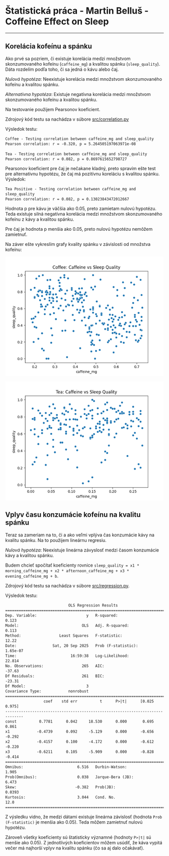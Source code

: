 # Štatistická práca - Martin Belluš - Coffeine Effect on Sleep

---

## Korelácia kofeínu a spánku

Ako prvé sa pozriem, či existuje korelácia medzi množstvom skonzumovaného
kofeínu (`caffeine_mg`) a kvalitou spánku (`sleep_quality`). Dáta rozdelím podľa
toho, či sa jedná o kávu alebo čaj.

*Nulová hypotéza*: Neexistuje korelácia medzi množstvom skonzumovaného kofeínu a
kvalitou spánku.

*Alternatívna hypotéza*: Existuje negatívna korelácia medzi množstvom
skonzumovaného kofeínu a kvalitou spánku.

Na testovanie použijem Pearsonov koeficient.

Zdrojový kód testu sa nachádza v súbore [src/correlation.py](./src/correlation.py)

Výsledok testu:

```
Coffee - Testing correlation between caffeine_mg and sleep_quality
Pearson correlation: r = -0.320, p = 5.264505197063971e-08

Tea - Testing correlation between caffeine_mg and sleep_quality
Pearson correlation: r = 0.082, p = 0.8697615652798727
```

Pearsonov koeficient pre čaj je nečakane kladný, preto spravím ešte test pre
alternatívnu hypotézu, že čaj má pozitívnu koreláciu s kvalitou spánku.
Výsledok:

```
Tea Positive - Testing correlation between caffeine_mg and sleep_quality
Pearson correlation: r = 0.082, p = 0.13023843472012667
```

Hodnota p pre kávu je väčšia ako 0.05, preto zamietam nulovú hypotézu. Teda
existuje silná negatívna korelácia medzi množstvom skonzumovaného kofeínu z kávy
a kvalitou spánku.

Pre čaj je hodnota p menšia ako 0.05, preto nulovú hypotézu nemôžem zamietnuť.

Na záver ešte vykreslím grafy kvality spánku v závislosti od množstva kofeínu:

![Coffee](./img/coffee_plot.png)

![Tea](./img/tea_plot.png)

## Vplyv času konzumácie kofeínu na kvalitu spánku

Teraz sa zameriam na to, či a ako veľmi vplýva čas konzumácie kávy na kvalitu
spánku. Na to použijem lineárnu regresiu.

*Nulová hypotéza*: Neexistuje lineárna závyslosť medzi časom konzumácie kávy a
kvalitou spánku.

Budem chcieť spočítať koeficienty rovnice `sleep_quality = x1 *
morning_caffeine_mg + x2 * afternoon_caffeine_mg + x3 * evening_caffeine_mg +
b`.

Zdrojový kód testu sa nachádza v súbore
[src/regression.py](./src/regression.py).

Výsledok testu:

```
                            OLS Regression Results
==============================================================================
Dep. Variable:                      y   R-squared:                       0.123
Model:                            OLS   Adj. R-squared:                  0.113
Method:                 Least Squares   F-statistic:                     12.22
Date:                Sat, 20 Sep 2025   Prob (F-statistic):           1.65e-07
Time:                        16:59:38   Log-Likelihood:                 22.814
No. Observations:                 265   AIC:                            -37.63
Df Residuals:                     261   BIC:                            -23.31
Df Model:                           3
Covariance Type:            nonrobust
==============================================================================
                 coef    std err          t      P>|t|      [0.025      0.975]
------------------------------------------------------------------------------
const          0.7781      0.042     18.530      0.000       0.695       0.861
x1            -0.4739      0.092     -5.129      0.000      -0.656      -0.292
x2            -0.4157      0.100     -4.172      0.000      -0.612      -0.220
x3            -0.6211      0.105     -5.909      0.000      -0.828      -0.414
==============================================================================
Omnibus:                        6.516   Durbin-Watson:                   1.905
Prob(Omnibus):                  0.038   Jarque-Bera (JB):                6.473
Skew:                          -0.382   Prob(JB):                       0.0393
Kurtosis:                       3.044   Cond. No.                         12.0
==============================================================================
```

Z výsledku vidno, že medzi dátami existuje lineárna závislosť (hodnota `Prob
(F-statistic)` je menšia ako 0.05). Teda môžem zamietnuť nulovú hypotézu.

Zároveň všetky koeficienty sú štatisticky významné (hodnoty `P>|t|` sú menšie
ako 0.05). Z jednotlivých koeficientov môžem usúdiť, že káva vypitá večer má
najhorší vplyv na kvalitu spánku (čo sa aj dalo očakávať).
